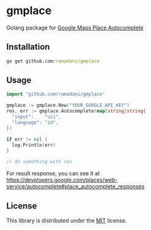 # gmplace

Golang package for [Google Maps Place Autocomplete](https://developers.google.com/places/web-service/autocomplete)

## Installation

```cmd
go get github.com/ramadani/gmplace
```

## Usage

```go
import "github.com/ramadani/gmplace"

gmplace := gmplace.New("YOUR_GOOGLE_API_KEY")
res, err := gmplace.Autocomplete(map[string]string{
  "input":    "uii",
  "language": "id",
})

if err != nil {
  log.Println(err)
}

// do something with res
```

For result response, you can see it at https://developers.google.com/places/web-service/autocomplete#place_autocomplete_responses

## License

This library is distributed under the [MIT](LICENSE) license.